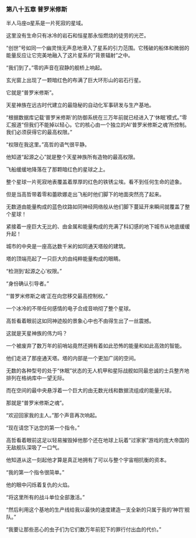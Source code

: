 ### **第八十五章 普罗米修斯**

半人马座α星系是一片死寂的星域。

这里没有生命只有冰冷的岩石和恒星那永恒燃烧的徒劳的光芒。

“创世”号如同一个幽灵悄无声息地滑入了星系的引力范围。它残破的船体和微弱的能量反应让它完美地融入了这片星系的“背景辐射”之中。

“我们到了。”零的声音在寂静的舰桥上响起。

玄光窗上出现了一颗暗红色的布满了巨大环形山的岩石行星。

它就是“普罗米修斯”。

天星神族在远古时代建立的最隐秘的自动化军事研发与生产基地。

“根据数据库记载‘普罗米修斯’的防御系统在三万年前就已经进入了‘休眠’模式。”零汇报道“但我们不能掉以轻心。它的核心由一个独立的AI‘普罗米修斯之魂’所控制。我们必须获得它的最高权限。”

“权限在我这里。”高哲的语气很平静。

他知道“起源之心”就是整个天星神族所有造物的最高权限。

飞船缓缓地降落在了那颗暗红色的星球之上。

整个星球一片死寂地表覆盖着厚厚的红色的铁锈尘埃。看不到任何生命的迹象。

但是当高哲带着零和蕾欧娜走出飞船时他们脚下的地面突然亮了起来。

无数道由能量构成的蓝色纹路如同神经网络般从他们脚下蔓延开来瞬间就覆盖了整个星球！

紧接着一座巨大无比的、由金属和能量构成的充满了科幻感的地下城市从地底缓缓升起！

城市的中央是一座高达数千米的如同通天塔般的建筑。

塔的顶端亮起了一只巨大的由纯粹能量构成的眼睛。

“检测到‘起源之心’权限。”

“身份确认引导者。”

“‘普罗米修斯之魂’正在向您移交最高控制权。”

一个冰冷的不带任何感情的电子合成音响彻了整个星球。

高哲看着眼前这如同神迹般的景象心中也不由得生出了一丝震撼。

这就是天星神族的伟力吗？

一个被废弃了数万年的前哨站竟然还拥有着如此恐怖的能量和如此高效的智能。

他们走进了那座通天塔。塔的内部是一个更加广阔的空间。

无数的各种型号的处于“休眠”状态的无人机甲和星际战舰如同最忠诚的士兵整齐地排列在格纳库中一望无际。

而在空间的最中央悬浮着一个巨大的由无数光线和数据流组成的能量光球。

那就是“普罗米修斯之魂”。

“欢迎回家我的主人。”那个声音再次响起。

“现在请您下达您的第一个指令。”

高哲看着眼前这足以轻易摧毁掉他那个还在地球上玩着“过家家”游戏的庞大帝国的无敌舰队深吸了一口气。

他知道从这一刻起他才算是真正地拥有了可以与整个宇宙相抗衡的资本。

“我的第一个指令很简单。”

他的眼中闪烁着复仇的火焰。

“将这里所有的战斗单位全部激活。”

“然后利用这个基地的生产线给我以最快的速度建造一支全新的只属于我的‘神罚’舰队。”

“我要让那些恶心的虫子们为它们数万年前犯下的罪行付出血的代价。”